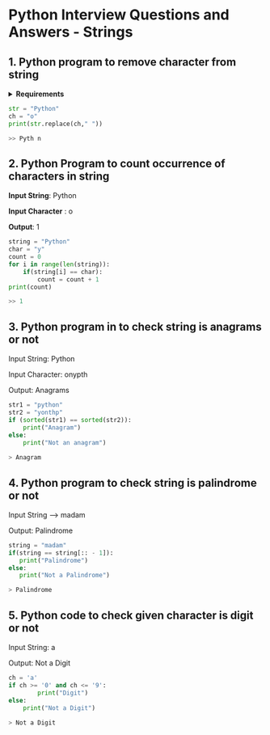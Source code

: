 # Python Interview Questions and Answers - Strings


## 1. Python program to remove character from string


<details><summary><b>Requirements</b></summary>
<p>

> **Input** - Python
>
> **Input Character** - o
>
> **Output** - Pythn

</p>
</details>

```python
str = "Python"
ch = "o"
print(str.replace(ch," ")) 

>> Pyth n

```

## 2. Python Program to count occurrence of characters in string

**Input String**: Python

**Input Character** : o

**Output**: 1

```python
string = "Python"
char = "y"
count = 0
for i in range(len(string)):
    if(string[i] == char):
        count = count + 1
print(count)

>> 1

```


## 3. Python program in to check string is anagrams or not

Input String: Python

Input Character: onypth

Output: Anagrams


```python
str1 = "python"
str2 = "yonthp"
if (sorted(str1) == sorted(str2)):
    print("Anagram")
else:
    print("Not an anagram")
    
> Anagram

```

## 4. Python program to check string is palindrome or not

Input String --> madam

Output: Palindrome

```python
string = "madam"
if(string == string[:: - 1]):
   print("Palindrome")
else:
   print("Not a Palindrome") 

> Palindrome

```

## 5. Python code to check given character is digit or not

Input String: a

Output: Not a Digit

```python
ch = 'a'
if ch >= '0' and ch <= '9': 
    	print("Digit")
else: 
    print("Not a Digit")
    
> Not a Digit


```
